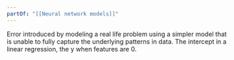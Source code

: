 ```yaml
---
partOf: "[[Neural network models]]"
---
```

Error introduced by modeling a real life problem using a simpler model that is unable to fully capture the underlying patterns in data. 
The intercept in a linear regression, the y when features are 0. 